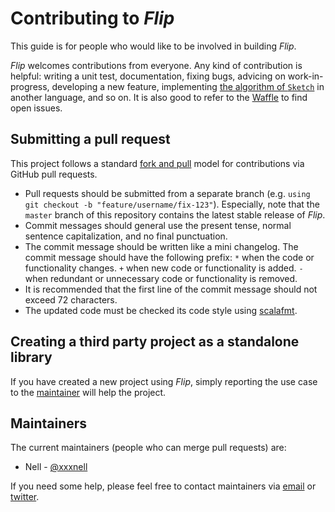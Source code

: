 # Contributing to *Flip*

This guide is for people who would like to be involved in building *Flip*.

*Flip* welcomes contributions from everyone. Any kind of contribution is helpful: writing  a unit test, documentation, fixing bugs, advicing on work-in-progress, developing a new feature, implementing [the algorithm of `Sketch`](./flip-docs/algorithm.md) in another language, and so on. It is also good to refer to the [Waffle](https://waffle.io/xxxnell/flip) to find open issues.


## Submitting a pull request

This project follows a standard [fork and pull](https://help.github.com/articles/about-pull-requests/) model for contributions via GitHub pull requests.
 
* Pull requests should be submitted from a separate branch (e.g. `using git checkout -b "feature/username/fix-123"`). Especially, note that the `master` branch of this repository contains the latest stable release of *Flip*.
* Commit messages should general use the present tense, normal sentence capitalization, and no final punctuation.
* The commit message should be written like a mini changelog. The commit message should have the following prefix: `*` when the code or functionality changes. `+` when new code or functionality is added. `-` when redundant or unnecessary code or functionality is removed.
* It is recommended that the first line of the commit message should not exceed 72 characters.
* The updated code must be checked its code style using [scalafmt](http://scalameta.org/scalafmt/#sbt). 


## Creating a third party project as a standalone library

If you have created a new project using *Flip*, simply reporting the use case to the [maintainer](mailto:xxxxxnell@gmail.com) will help the project.


## Maintainers

The current maintainers (people who can merge pull requests) are:

* Nell - [@xxxnell](https://github.com/xxxnell)


If you need some help, please feel free to contact maintainers via [email](mailto:xxxxxnell@gmail.com) or [twitter](https://twitter.com/xxxnell).
